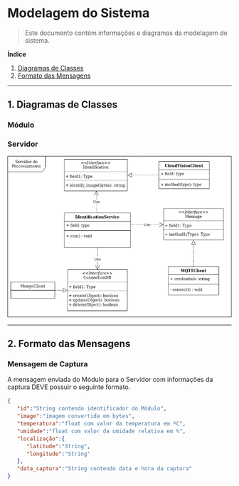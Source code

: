 # Modelagem do Sistema
> Este documento contém informações e diagramas da modelagem do sistema.

**Índice**

1. [Diagramas de Classes](#1-diagramas-de-classes)
2. [Formato das Mensagens](#2-formato-das-mensagens)

---

## 1. Diagramas de Classes

### Módulo

### Servidor

![Diagrama de Classes do Servidor de Processamento](../images/processing-server-class-diagram.png)

---

## 2. Formato das Mensagens

### Mensagem de Captura

A mensagem enviada do Módulo para o Servidor com informações da captura DEVE possuir o seguinte formato.

```json
{
   "id":"String contendo identificador do Módulo",
   "image":"imagem convertida em bytes",
   "temperatura":"float com valor da temperatura em ºC",
   "umidade":"float com valor da umidade relativa em %",
   "localização":{
      "latitude":"String",
      "longitude":"String"
   },
   "data_captura":"String contendo data e hora da captura"
}
```

